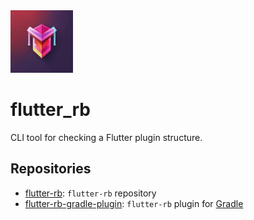 <img src="media/logo/ic_lib.jpg" height="100px" alt="Project's logo">

# flutter_rb

CLI tool for checking a Flutter plugin structure.

## Repositories

- [flutter-rb](https://github.com/flutter-rb/flutter-rb): `flutter-rb` repository
- [flutter-rb-gradle-plugin](https://github.com/flutter-rb/flutter-rb-gradle-plugin): `flutter-rb` plugin for [Gradle](https://gradle.org)
